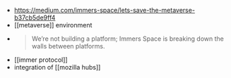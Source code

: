 - https://medium.com/immers-space/lets-save-the-metaverse-b37cb5de9ff4
- [[metaverse]] environment
- >We’re not building a platform; Immers Space is breaking down the walls between platforms.
- [[immer protocol]]
- integration of [[mozilla hubs]]